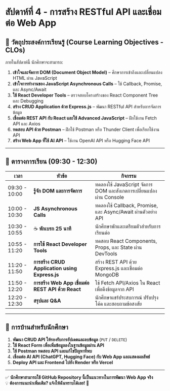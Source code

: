 # **สัปดาห์ที่ 4 - การสร้าง RESTful API และเชื่อมต่อ Web App**

## **📌 วัตถุประสงค์การเรียนรู้ (Course Learning Objectives - CLOs)**

ภายในสัปดาห์นี้ นักศึกษาจะสามารถ:

1. **เข้าใจและจัดการ DOM (Document Object Model)** – ศึกษาการเข้าถึงและเปลี่ยนแปลง HTML ผ่าน JavaScript  
2. **เข้าใจการทำงานของ JavaScript Asynchronous Calls** – ใช้ Callback, Promise, และ Async/Await  
3. **ใช้ React Developer Tools** – ตรวจสอบโครงสร้างของ React Component Tree และ Debugging  
4. **สร้าง CRUD Application ด้วย Express.js** – พัฒนา RESTful API สำหรับการจัดการข้อมูล  
5. **เชื่อมต่อ REST API กับ React และใช้ Advanced JavaScript** – ฝึกใช้งาน Fetch API และ Axios  
6. **ทดสอบ API ด้วย Postman** – ฝึกใช้ Postman หรือ Thunder Client เพื่อเรียกใช้งาน API  
7. **สร้าง Web App ที่ใช้ AI API** – ใช้งาน OpenAI API หรือ Hugging Face API  

---

## **📍 ตารางการเรียน (09:30 - 12:30)**
| เวลา               | หัวข้อ                                                   | กิจกรรม                                                              |
|------------------|--------------------------------------------------------|---------------------------------------------------------------------|
| 09:30 - 10:00   | **รู้จัก DOM และการจัดการ**                              | ทดลองใช้ JavaScript จัดการ DOM และสังเกตการเปลี่ยนแปลงผ่าน Console |
| 10:00 - 10:30   | **JS Asynchronous Calls**                               | ทดลองใช้ Callback, Promise, และ Async/Await ผ่านตัวอย่าง API      |
| 10:30 - 10:55   | ☕ **พักเบรก 25 นาที**                                  | นักศึกษาพักและเตรียมตัวสำหรับการเรียนต่อ                         |
| 10:55 - 11:20   | **การใช้ React Developer Tools**                        | ทดสอบ React Components, Props, และ State ผ่าน DevTools             |
| 11:20 - 11:50   | **การสร้าง CRUD Application using Express.js**          | สร้าง REST API ด้วย Express.js และเชื่อมต่อ MongoDB                |
| 11:50 - 12:20   | **การสร้าง Web App เชื่อมต่อ REST API ด้วย React**      | ใช้ Fetch API/Axios ใน React เพื่อดึงข้อมูลจาก API                 |
| 12:20 - 12:30   | **สรุปและ Q&A**                                        | นักศึกษาแชร์ประสบการณ์ ปรับปรุงโค้ด และสอบถามข้อสงสัย             |
---

## **📌 การบ้านสำหรับนักศึกษา**
1. **พัฒนา CRUD API ให้รองรับการอัปเดตและลบข้อมูล** (`PUT` / `DELETE`)  
2. **ใช้ React Form เพื่อเพิ่มข้อมูลลงในฐานข้อมูลผ่าน API**  
3. **ใช้ Postman ทดสอบ API และแก้ไขปัญหาที่พบ**  
4. **เชื่อมต่อ AI API (ChatGPT, Hugging Face) กับ Web App และแสดงผลลัพธ์**  
5. **Deploy API และ Frontend ไปยัง Render หรือ Vercel**  

---

✅ **นักศึกษาสามารถใช้ GitHub Repository นี้เป็นแนวทางในการพัฒนา Web App จริง**  
💡 **ต้องการแนะนำเพิ่มเติม? แจ้งให้ฉันทราบได้เลย! 🚀**
